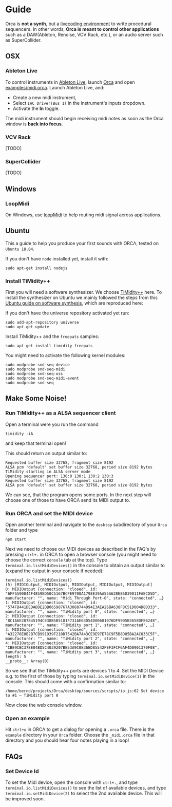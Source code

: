 # Guide

Orca is **not a synth**, but a [livecoding environment](https://www.reddit.com/r/livecoding/) to write procedural sequencers. In other words, **Orca is meant to control other applications** such as a DAW(Ableton, Renoise, VCV Rack, etc.), or an audio server such as SuperCollider.

## OSX

### Ableton Live

To control instruments in [Ableton Live](https://www.ableton.com/en/), launch [Orca](README.md) and open [examples/midi.orca](https://github.com/hundredrabbits/Orca/blob/master/examples/_midi.orca). Launch Ableton Live, and:

- Create a new midi instrument, 
- Select `IAC Driver(Bus 1)` in the instrument's inputs dropdown. 
- Activate the **In** toggle. 

The midi instrument should begin receiving midi notes as soon as the Orca window is **back into focus**.

### VCV Rack

[TODO]

### SuperCollider

[TODO]

## Windows

### LoopMidi

On Windows, use [loopMidi](http://www.tobias-erichsen.de/software/loopmidi.html) to help routing midi signal across applications.

## Ubuntu

This a guide to help you produce your first sounds with ORCΛ, tested on `Ubuntu 18.04`.

If you don't have `node` installed yet, install it with:

```
sudo apt-get install nodejs
```

### Install TiMidity++

First you will need a software synthesizer. We choose [TiMidity++](http://timidity.sourceforge.net) here. To install the synthesizer on Ubuntu we mainly followed the steps from this [Ubuntu guide on software synthesis](https://help.ubuntu.com/community/Midi/SoftwareSynthesisHowTo),
which are reproduced here:

If you don't have the universe repository activated yet run:

```
sudo add-apt-repository universe
sudo apt-get update
```

Install TiMidity++ and the `freepats` samples:

```
sudo apt-get install timidity freepats
```

You might need to activate the following kernel modules:

```
sudo modprobe snd-seq-device
sudo modprobe snd-seq-midi
sudo modprobe snd-seq-oss
sudo modprobe snd-seq-midi-event
sudo modprobe snd-seq
```

## Make Some Noise!

### Run TiMidity++ as a ALSA sequencer client

Open a terminal were you run the command

```
timidity -iA
```
and keep that terminal open!

This should return an output similar to:
```
Requested buffer size 32768, fragment size 8192
ALSA pcm 'default' set buffer size 32768, period size 8192 bytes
TiMidity starting in ALSA server mode
Opening sequencer port: 130:0 130:1 130:2 130:3
Requested buffer size 32768, fragment size 8192
ALSA pcm 'default' set buffer size 32768, period size 8192 bytes
```
We can see, that the program opens some ports.
In the next step will choose one of those to have ORCΛ send its MIDI output to.

### Run ORCΛ and set the MIDI device
Open another terminal and navigate to the `desktop` subdirectory of your `Orca` folder and type
```
npm start
```

Next we need to choose our MIDI devices as described in the FAQ's by pressing `ctrl+.`
in ORCΛ to open a browser console (you might need to choose the correct `console` tab at the top).
Type `terminal.io.listMidiDevices()` in the console to obtain an output similar to (expand the output in your console if needed):
```
terminal.io.listMidiDevices()
(5) [MIDIOutput, MIDIOutput, MIDIOutput, MIDIOutput, MIDIOutput]
0: MIDIOutput {connection: "closed", id: "6FF5590044F4859ED50C5167BCFE9700A1798E39AA55A628E86D39011FAECD5D", manufacturer: "", name: "Midi Through Port-0", state: "connected", …}
1: MIDIOutput {connection: "closed", id: "574FB441DEDADDE2DB06598767A3088744994E3AEA26BA638F8C51D004D8D333", manufacturer: "", name: "TiMidity port 0", state: "connected", …}
2: MIDIOutput {connection: "closed", id: "8C1A6E287845194CE38B5B5181F731AE63D54D00681076DF9905B3658DF86248", manufacturer: "", name: "TiMidity port 1", state: "connected", …}
3: MIDIOutput {connection: "closed", id: "A32276E0B2B7CB991939F210D7542BA7A43CE9E97E78C9F5B8D85BA2AC033C5F", manufacturer: "", name: "TiMidity port 2", state: "connected", …}
4: MIDIOutput {connection: "closed", id: "CBE9CBC37EE04BD5C4039207BE53A9C0E36ED85542FEF3FCF6AF4D0901370F08", manufacturer: "", name: "TiMidity port 3", state: "connected", …}
length: 5
__proto__: Array(0)
```

So we see that the TiMidity++ ports are devices 1 to 4.
Set the MIDI Device e.g. to the first of those by typing `terminal.io.setMidiDevice(1)` in the console.
This should come with a confirmation similar to:
```
/home/bernd/projects/Orca/desktop/sources/scripts/io.js:62 Set device to #1 — TiMidity port 0
```

Now close the web console window.

### Open an example
Hit `ctrl+o` in ORCΛ to get a dialog for opening a `.orca` file.
There is the `example` directory in your `Orca` folder.
Choose the `_midi.orca` file in that directory and you should hear four notes playing in a loop!

## FAQs

### Set Device Id

To set the Midi device, open the console with `ctrl+.`, and type `terminal.io.listMidiDevices()` to see the list of available devices, and type `terminal.io.setMidiDevice(2)` to select the 2nd available device. This will be improved soon.
